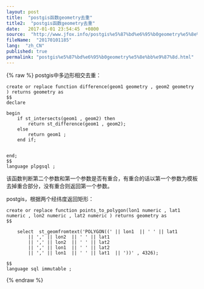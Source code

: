 ```yaml
---
layout: post
title:  "postgis函数geometry去重"
title2:  "postgis函数geometry去重"
date:   2017-01-01 23:54:45  +0800
source:  "http://www.jfox.info/postgis%e5%87%bd%e6%95%b0geometry%e5%8e%bb%e9%87%8d.html"
fileName:  "20170101185"
lang:  "zh_CN"
published: true
permalink: "postgis%e5%87%bd%e6%95%b0geometry%e5%8e%bb%e9%87%8d.html"
---
```

{% raw %}
postgis中多边形相交去重：

    create or replace function difference(geom1 geometry , geom2 geometry ) returns geometry as
    $$
    declare
    
    begin
    	if st_intersects(geom1 , geom2) then
    		return st_difference(geom1 , geom2);
    	else
    		return geom1 ;
    	end if;
    
    
    end;
    $$
    language plpgsql ;

该函数判断第二个参数和第一个参数是否有重合，有重合的话以第一个参数为模板去掉重合部分，没有重合则返回第一个参数。

postgis，根据两个经纬度返回矩形：

    create or replace function points_to_polygon(lon1 numeric , lat1 numeric , lon2 numeric , lat2 numeric ) returns geometry as
    $$
    
    	select  st_geomfromtext('POLYGON((' || lon1  || ' ' || lat1
    		|| ',' || lon2  || ' ' || lat1
    		|| ',' || lon2  || ' ' || lat2
    		|| ',' || lon1  || ' ' || lat2
    		|| ',' || lon1  || ' ' || lat1  || '))' , 4326);
    
    $$
    language sql immutable ;
{% endraw %}